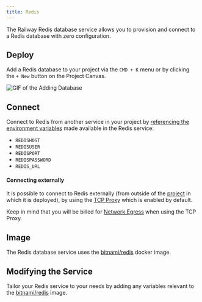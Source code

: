 ```yaml
---
title: Redis
---
```


The Railway Redis database service allows you to provision and connect to a
Redis database with zero configuration.

## Deploy

Add a Redis database to your project via the `CMD + K` menu or by clicking the `+ New` button on the Project Canvas.

<Image src="https://res.cloudinary.com/railway/image/upload/v1695934218/docs/databases/addDB_qxyctn.gif"
alt="GIF of the Adding Database"
layout="intrinsic"
width={450} height={396} quality={100} />

## Connect

Connect to Redis from another service in your project by [referencing the environment variables](/guides/variables#referencing-another-services-variable) made available in the Redis service:

- `REDISHOST`
- `REDISUSER`
- `REDISPORT`
- `REDISPASSWORD`
- `REDIS_URL`

#### Connecting externally

It is possible to connect to Redis externally (from outside of the [project](/develop/projects) in which it is deployed), by using the [TCP Proxy](/deploy/exposing-your-app#tcp-proxying) which is enabled by default.

Keep in mind that you will be billed for [Network Egress](/reference/pricing/plans#resource-usage-pricing) when using the TCP Proxy.

## Image

The Redis database service uses the [bitnami/redis](https://hub.docker.com/r/bitnami/redis/) docker image.

## Modifying the Service

Tailor your Redis service to your needs by adding any variables relevant to the [bitnami/redis](https://hub.docker.com/r/bitnami/redis/) image.